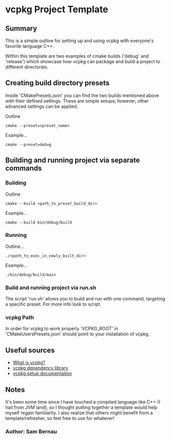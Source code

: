 # vcpkg Project Template

## Summary

This is a simple outline for setting up and using vcpkg with everyone's favorite language C++.

Within this template are two examples of cmake builds ('debug' and 'release') which showcase how vcpkg can package and build a project to different directories.


## Creating build directory presets

Inside 'CMakePresets.json' you can find the two builds mentioned above with their defined settings. These are simple setups; however, other advanced settings can be applied. 

Outline
```
cmake --preset=<preset_name>
```

Example...
```
cmake --preset=debug
```

## Building and running project via separate commands

### Building

Outline
```
cmake --build <path_to_preset_build_dir>
```

Example...
```
cmake --build bin/debug/build
```

### Running

Outline...
```
./<path_to_exec_in_newly_built_dir>
```

Example...
```
./bin/debug/build/main
```

### Build and running project via run.sh

The script 'run.sh' allows you to build and run with one command, targeting a specific preset. For more info look to script.

### vcpkg Path

In order for vcpkg to work properly 'VCPKG_ROOT' in 'CMakeUsersPresets.json' should point to your installation of vcpkg.

## Useful sources
- [What is vcpkg?](https://learn.microsoft.com/en-us/vcpkg/get_started/overview)
- [vcpkg dependency library](https://vcpkg.link/)
- [vcpkg setup documentation](https://learn.microsoft.com/en-us/vcpkg/get_started/get-started?pivots=shell-bash)


## Notes

It's been some time since I have touched a compiled language like C++ (I hail from JVM land), so I thought putting together a template would help myself regain familiarity. I also realize that others might benefit from a template/refresher, so feel free to use for whatever!


### Author: Sam Bernau
